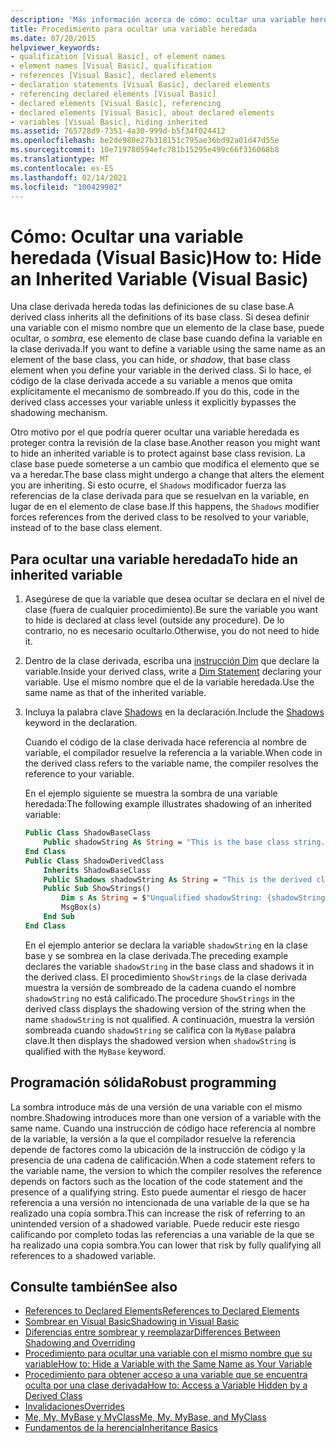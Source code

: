 ```yaml
---
description: 'Más información acerca de cómo: ocultar una variable heredada (Visual Basic)'
title: Procedimiento para ocultar una variable heredada
ms.date: 07/20/2015
helpviewer_keywords:
- qualification [Visual Basic], of element names
- element names [Visual Basic], qualification
- references [Visual Basic], declared elements
- declaration statements [Visual Basic], declared elements
- referencing declared elements [Visual Basic]
- declared elements [Visual Basic], referencing
- declared elements [Visual Basic], about declared elements
- variables [Visual Basic], hiding inherited
ms.assetid: 765728d9-7351-4a30-999d-b5f34f024412
ms.openlocfilehash: be2de980e27b318151c795ae36bd92a01d47d55e
ms.sourcegitcommit: 10e719780594efc781b15295e499c66f316068b8
ms.translationtype: MT
ms.contentlocale: es-ES
ms.lasthandoff: 02/14/2021
ms.locfileid: "100429902"
---
```

# <a name="how-to-hide-an-inherited-variable-visual-basic"></a><span data-ttu-id="4ccc8-103">Cómo: Ocultar una variable heredada (Visual Basic)</span><span class="sxs-lookup"><span data-stu-id="4ccc8-103">How to: Hide an Inherited Variable (Visual Basic)</span></span>

<span data-ttu-id="4ccc8-104">Una clase derivada hereda todas las definiciones de su clase base.</span><span class="sxs-lookup"><span data-stu-id="4ccc8-104">A derived class inherits all the definitions of its base class.</span></span> <span data-ttu-id="4ccc8-105">Si desea definir una variable con el mismo nombre que un elemento de la clase base, puede ocultar, o *sombra*, ese elemento de clase base cuando defina la variable en la clase derivada.</span><span class="sxs-lookup"><span data-stu-id="4ccc8-105">If you want to define a variable using the same name as an element of the base class, you can hide, or *shadow*, that base class element when you define your variable in the derived class.</span></span> <span data-ttu-id="4ccc8-106">Si lo hace, el código de la clase derivada accede a su variable a menos que omita explícitamente el mecanismo de sombreado.</span><span class="sxs-lookup"><span data-stu-id="4ccc8-106">If you do this, code in the derived class accesses your variable unless it explicitly bypasses the shadowing mechanism.</span></span>

<span data-ttu-id="4ccc8-107">Otro motivo por el que podría querer ocultar una variable heredada es proteger contra la revisión de la clase base.</span><span class="sxs-lookup"><span data-stu-id="4ccc8-107">Another reason you might want to hide an inherited variable is to protect against base class revision.</span></span> <span data-ttu-id="4ccc8-108">La clase base puede someterse a un cambio que modifica el elemento que se va a heredar.</span><span class="sxs-lookup"><span data-stu-id="4ccc8-108">The base class might undergo a change that alters the element you are inheriting.</span></span> <span data-ttu-id="4ccc8-109">Si esto ocurre, el `Shadows` modificador fuerza las referencias de la clase derivada para que se resuelvan en la variable, en lugar de en el elemento de clase base.</span><span class="sxs-lookup"><span data-stu-id="4ccc8-109">If this happens, the `Shadows` modifier forces references from the derived class to be resolved to your variable, instead of to the base class element.</span></span>

## <a name="to-hide-an-inherited-variable"></a><span data-ttu-id="4ccc8-110">Para ocultar una variable heredada</span><span class="sxs-lookup"><span data-stu-id="4ccc8-110">To hide an inherited variable</span></span>

1. <span data-ttu-id="4ccc8-111">Asegúrese de que la variable que desea ocultar se declara en el nivel de clase (fuera de cualquier procedimiento).</span><span class="sxs-lookup"><span data-stu-id="4ccc8-111">Be sure the variable you want to hide is declared at class level (outside any procedure).</span></span> <span data-ttu-id="4ccc8-112">De lo contrario, no es necesario ocultarlo.</span><span class="sxs-lookup"><span data-stu-id="4ccc8-112">Otherwise, you do not need to hide it.</span></span>
  
2. <span data-ttu-id="4ccc8-113">Dentro de la clase derivada, escriba una [instrucción Dim](../../../language-reference/statements/dim-statement.md) que declare la variable.</span><span class="sxs-lookup"><span data-stu-id="4ccc8-113">Inside your derived class, write a [Dim Statement](../../../language-reference/statements/dim-statement.md) declaring your variable.</span></span> <span data-ttu-id="4ccc8-114">Use el mismo nombre que el de la variable heredada.</span><span class="sxs-lookup"><span data-stu-id="4ccc8-114">Use the same name as that of the inherited variable.</span></span>

3. <span data-ttu-id="4ccc8-115">Incluya la palabra clave [Shadows](../../../language-reference/modifiers/shadows.md) en la declaración.</span><span class="sxs-lookup"><span data-stu-id="4ccc8-115">Include the [Shadows](../../../language-reference/modifiers/shadows.md) keyword in the declaration.</span></span>

     <span data-ttu-id="4ccc8-116">Cuando el código de la clase derivada hace referencia al nombre de variable, el compilador resuelve la referencia a la variable.</span><span class="sxs-lookup"><span data-stu-id="4ccc8-116">When code in the derived class refers to the variable name, the compiler resolves the reference to your variable.</span></span>

     <span data-ttu-id="4ccc8-117">En el ejemplo siguiente se muestra la sombra de una variable heredada:</span><span class="sxs-lookup"><span data-stu-id="4ccc8-117">The following example illustrates shadowing of an inherited variable:</span></span>
  
    ```vb  
    Public Class ShadowBaseClass  
        Public shadowString As String = "This is the base class string."  
    End Class  
    Public Class ShadowDerivedClass  
        Inherits ShadowBaseClass  
        Public Shadows shadowString As String = "This is the derived class string."  
        Public Sub ShowStrings()  
            Dim s As String = $"Unqualified shadowString: {shadowString}{vbCrLf}MyBase.shadowString: {MyBase.shadowString}"
            MsgBox(s)  
        End Sub  
    End Class  
    ```  
  
     <span data-ttu-id="4ccc8-118">En el ejemplo anterior se declara la variable `shadowString` en la clase base y se sombrea en la clase derivada.</span><span class="sxs-lookup"><span data-stu-id="4ccc8-118">The preceding example declares the variable `shadowString` in the base class and shadows it in the derived class.</span></span> <span data-ttu-id="4ccc8-119">El procedimiento `ShowStrings` de la clase derivada muestra la versión de sombreado de la cadena cuando el nombre `shadowString` no está calificado.</span><span class="sxs-lookup"><span data-stu-id="4ccc8-119">The procedure `ShowStrings` in the derived class displays the shadowing version of the string when the name `shadowString` is not qualified.</span></span> <span data-ttu-id="4ccc8-120">A continuación, muestra la versión sombreada cuando `shadowString` se califica con la `MyBase` palabra clave.</span><span class="sxs-lookup"><span data-stu-id="4ccc8-120">It then displays the shadowed version when `shadowString` is qualified with the `MyBase` keyword.</span></span>  
  
## <a name="robust-programming"></a><span data-ttu-id="4ccc8-121">Programación sólida</span><span class="sxs-lookup"><span data-stu-id="4ccc8-121">Robust programming</span></span>

<span data-ttu-id="4ccc8-122">La sombra introduce más de una versión de una variable con el mismo nombre.</span><span class="sxs-lookup"><span data-stu-id="4ccc8-122">Shadowing introduces more than one version of a variable with the same name.</span></span> <span data-ttu-id="4ccc8-123">Cuando una instrucción de código hace referencia al nombre de la variable, la versión a la que el compilador resuelve la referencia depende de factores como la ubicación de la instrucción de código y la presencia de una cadena de calificación.</span><span class="sxs-lookup"><span data-stu-id="4ccc8-123">When a code statement refers to the variable name, the version to which the compiler resolves the reference depends on factors such as the location of the code statement and the presence of a qualifying string.</span></span> <span data-ttu-id="4ccc8-124">Esto puede aumentar el riesgo de hacer referencia a una versión no intencionada de una variable de la que se ha realizado una copia sombra.</span><span class="sxs-lookup"><span data-stu-id="4ccc8-124">This can increase the risk of referring to an unintended version of a shadowed variable.</span></span> <span data-ttu-id="4ccc8-125">Puede reducir este riesgo calificando por completo todas las referencias a una variable de la que se ha realizado una copia sombra.</span><span class="sxs-lookup"><span data-stu-id="4ccc8-125">You can lower that risk by fully qualifying all references to a shadowed variable.</span></span>

## <a name="see-also"></a><span data-ttu-id="4ccc8-126">Consulte también</span><span class="sxs-lookup"><span data-stu-id="4ccc8-126">See also</span></span>

- [<span data-ttu-id="4ccc8-127">References to Declared Elements</span><span class="sxs-lookup"><span data-stu-id="4ccc8-127">References to Declared Elements</span></span>](references-to-declared-elements.md)
- [<span data-ttu-id="4ccc8-128">Sombrear en Visual Basic</span><span class="sxs-lookup"><span data-stu-id="4ccc8-128">Shadowing in Visual Basic</span></span>](shadowing.md)
- [<span data-ttu-id="4ccc8-129">Diferencias entre sombrear y reemplazar</span><span class="sxs-lookup"><span data-stu-id="4ccc8-129">Differences Between Shadowing and Overriding</span></span>](differences-between-shadowing-and-overriding.md)
- [<span data-ttu-id="4ccc8-130">Procedimiento para ocultar una variable con el mismo nombre que su variable</span><span class="sxs-lookup"><span data-stu-id="4ccc8-130">How to: Hide a Variable with the Same Name as Your Variable</span></span>](how-to-hide-a-variable-with-the-same-name-as-your-variable.md)
- [<span data-ttu-id="4ccc8-131">Procedimiento para obtener acceso a una variable que se encuentra oculta por una clase derivada</span><span class="sxs-lookup"><span data-stu-id="4ccc8-131">How to: Access a Variable Hidden by a Derived Class</span></span>](how-to-access-a-variable-hidden-by-a-derived-class.md)
- [<span data-ttu-id="4ccc8-132">Invalidaciones</span><span class="sxs-lookup"><span data-stu-id="4ccc8-132">Overrides</span></span>](../../../language-reference/modifiers/overrides.md)
- [<span data-ttu-id="4ccc8-133">Me, My, MyBase y MyClass</span><span class="sxs-lookup"><span data-stu-id="4ccc8-133">Me, My, MyBase, and MyClass</span></span>](../../program-structure/me-my-mybase-and-myclass.md)
- [<span data-ttu-id="4ccc8-134">Fundamentos de la herencia</span><span class="sxs-lookup"><span data-stu-id="4ccc8-134">Inheritance Basics</span></span>](../objects-and-classes/inheritance-basics.md)

